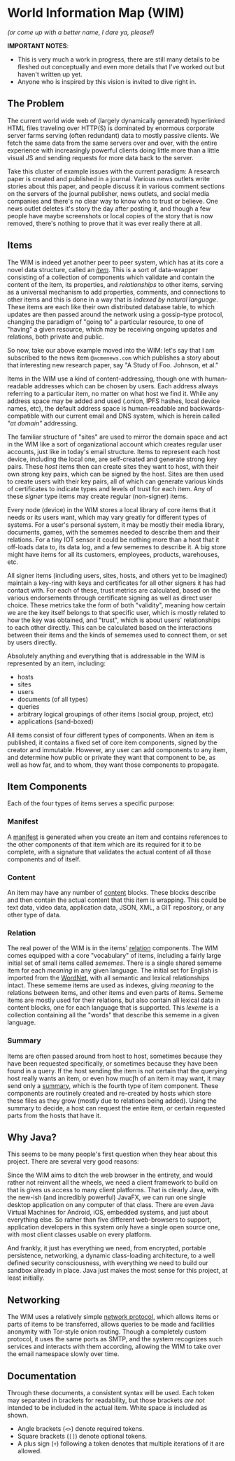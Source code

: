 # World Information Map (WIM)

*(or come up with a better name, I dare ya, please!)*

**IMPORTANT NOTES**:
* This is very much a work in progress, there are still many details to be fleshed out conceptually and even more details that I've worked out but haven't written up yet.
* Anyone who is inspired by this vision is invited to dive right in.

## The Problem

The current world wide web of (largely dynamically generated) hyperlinked HTML files traveling over HTTP(S) is dominated by enormous corporate server farms serving (often redundant) data to mostly passive clients.  We fetch the same data from the same servers over and over, with the entire experience with increasingly powerful clients doing little more than a little visual JS and sending requests for more data back to the server.

Take this cluster of example issues with the current paradigm:  A research paper is created and published in a journal.  Various news outlets write stories about this paper, and people discuss it in various comment sections on the servers of the journal publisher, news outlets, and social media companies and there's no clear way to know who to trust or believe.  One news outlet deletes it's story the day after posting it, and though a few people have maybe screenshots or local copies of the story that is now removed, there's nothing to prove that it was ever really there at all. 

## Items

The WIM is indeed yet another peer to peer system, which has at its core a novel data structure, called an [*item*](doc/item.md).  This is a sort of data-wrapper consisting of a collection of components which validate and contain the content of the item, its properties, and *relationships* to other items, serving as a universal mechanism to add properties, comments, and connections to other items and this is done in a way that is _indexed by natural language_.  These items are each like their own distributed database table, to which updates are then passed around the network using a gossip-type protocol, changing the paradigm of "going to" a particular resource, to one of "having" a given resource, which may be receiving ongoing updates and relations, both private and public.

So now, take our above example moved into the WIM: let's say that I am subscribed to the news item `@acmenews.com` which publishes a story about that interesting new research paper, say "A Study of Foo.  Johnson, et al."


Items in the WIM use a kind of content-addressing, though one with human-readable addresses which can be chosen by users.  Each address always referring to a particular item, no matter on what host we find it.  While any address space may be added and used (.onion, IPFS hashes, local device names, etc), the default address space is human-readable and backwards-compatible with our current email and DNS system, which is herein called *"at domain"* addressing.

The familiar structure of "sites" are used to mirror the domain space and act in the WIM like a sort of organizational account which creates regular user accounts, just like in today's email structure.  Items to represent each host device, including the local one, are self-created and generate strong key pairs.  These *host* items then can create sites they want to host, with their own strong key pairs, which can be signed by the host.  Sites are then used to create users with their key pairs, all of which can generate various kinds of certificates to indicate types and levels of trust for each item.  Any of these *signer* type items may create regular (non-signer) items.

Every node (device) in the WIM stores a local library of core items that it needs or its users want, which may vary greatly for different types of systems.  For a user's personal system, it may be mostly their media library, documents, games, with the sememes needed to describe them and their relations.  For a tiny IOT sensor it could be nothing more than a host that it off-loads data to, its data log, and a few sememes to describe it.  A big store might have items for all its customers, employees, products, warehouses, etc.

All signer items (including users, sites, hosts, and others yet to be imagined) maintain a key-ring with keys and certificates for all other signers it has had contact with.  For each of these, trust metrics are calculated, based on the various endorsements through certificate signing as well as direct user choice.  These metrics take the form of both "validity", meaning how certain we are the key itself belongs to that specific user, which is mostly related to how the key was obtained, and "trust", which is about users' relationships to each other directly.  This can be calculated based on the interactions between their items and the kinds of sememes used to connect them, or set by users directly.

Absolutely anything and everything that is addressable in the WIM is represented by an item, including:

* hosts
* sites
* users
* documents (of all types)
* queries
* arbitrary logical groupings of other items (social group, project, etc)
* applications (sand-boxed)

All items consist of four different types of components.  When an item is published, it contains a fixed set of core item components, signed by the creator and immutable.  However, any user can add components to any item, and determine how public or private they want that component to be, as well as how far, and to whom, they want those components to propagate.

## Item Components

Each of the four types of items serves a specific purpose:

### Manifest

A [manifest](doc/item.md#manifest) is generated when you create an item and contains references to the other components of that item which are its required for it to be complete, with a signature that validates the actual content of all those components and of itself.

### Content

An item may have any number of [content](doc/item.md#content) blocks.  These blocks describe and then contain the actual content that this item is wrapping.  This could be text data, video data, application data, JSON, XML, a GIT repository, or any other type of data.

### Relation

The real power of the WIM is in the items' [relation](doc/item.md#relation) components.  The WIM comes equipped with a core "vocabulary" of items, including a fairly large initial set of small items called *sememes*.  There is a single shared sememe item for each *meaning* in any given language.  The initial set for English is imported from the [WordNet](https://wordnet.princeton.edu/), with all semantic and lexical relationships intact.  These sememe items are used as indexes, giving *meaning* to the relations between items, and other items and even parts of items.  Sememe items are mostly used for their relations, but also contain all lexical data in content blocks, one for each language that is supported.  This *lexeme* is a collection containing all the "words" that describe this sememe in a given language.

### Summary

Items are often passed around from host to host, sometimes because they have been requested specifically, or sometimes because they have been found in a query.  If the host sending the item is not certain that the querying host really wants an item, or even how mucƒh of an item it may want, it may send only a [summary](doc/item.md#summary), which is the fourth type of item component.  These components are routinely created and re-created by hosts which store these files as they grow (mostly due to relations being added).  Using the summary to decide, a host can request the entire item, or certain requested parts from the hosts that have it.

## Why Java?

This seems to be many people's first question when they hear about this project.  There are several very good reasons:

Since the WIM aims to ditch the web browser in the entirety, and would rather not reinvent all the wheels, we need a client framework to build on that is gives us access to many client platforms.  That is clearly Java, with the new-ish (and incredibly powerful) JavaFX, we can run one single desktop application on any computer of that class.  There are even Java Virtual Machines for Android, iOS, embedded systems, and just about everything else.  So rather than five different web-browsers to support, application developers in this system only have a single open source one, with most client classes usable on every platform.

And frankly, it just has everything we need, from encrypted, portable persistence, networking, a dynamic class-loading architecture, to a well defined security consciousness, with everything we need to build our sandbox already in place.  Java just makes the most sense for this project, at least initially.

## Networking

The WIM uses a relatively simple [network protocol](doc/protocol.md), which allows items or parts of items to be transferred, allows queries to be made and facilities anonymity with Tor-style onion routing.  Though a completely custom protocol, it uses the same ports as SMTP, and the system recognizes such services and interacts with them according, allowing the WIM to take over the email namespace slowly over time.

## Documentation

Through these documents, a consistent syntax will be used.  Each token may separated in brackets for readability, but those brackets *are not* intended to be included in the actual item.  White space *is* included as shown.

- Angle brackets (`<>`) denote required tokens.
- Square brackets (`[]`) denote optional tokens.
- A plus sign (`+`) following a token denotes that multiple iterations of it are allowed.

